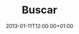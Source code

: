 ---
title: Buscar
date: 2013-01-11T12:00:00+01:00
layout: search
placeholder: introduce el texto a buscar
slug: buscar
translationKey: search
---